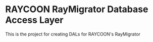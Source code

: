 # RAYCOON RayMigrator Database Access Layer
This is the project for creating DALs for RAYCOON's RayMigrator